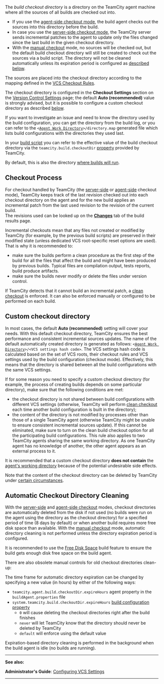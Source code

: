 [//]: # (title: Build Checkout Directory)
[//]: # (auxiliary-id: Build Checkout Directory)

<tag-list of="chapter" mode="tree" depth="4"/>


The _build checkout directory_ is a directory on the TeamCity agent machine where all the sources of all builds are checked out into.
* If you use the [agent-side checkout mode](vcs-checkout-mode.md#agent-checkout), the build agent checks out the sources into this directory before the build.
* In case you use the [server-side checkout mode](vcs-checkout-mode.md#server-checkout), the TeamCity server sends incremental patches to the agent to update only the files changed since the last build in the given checkout directory.
* With the [manual checkout](vcs-checkout-mode.md#do-not-checkout-files-automatically) mode, no sources will be checked out, but the default build checkout directory will still be created to check out the sources via a build script. The directory will not be cleaned automatically unless its expiration period is configured as [described below](#Automatic+Checkout+Directory+Cleaning).

The sources are placed into the checkout directory according to the mapping defined in the [VCS Checkout Rules](vcs-checkout-rules.md).

The checkout directory is configured in the __Checkout Settings__ section on the [Version Control Settings](configuring-vcs-triggers.md) page; the default __Auto (recommended)__ value is strongly advised, but it is possible to configure a custom checkout directory as described [below](#Custom+checkout+directory).

If you want to investigate an issue and need to know the directory used by the build configuration, you can get the directory from the build log, or you can refer to the `<`[`Agent Work Directory`](agent-work-directory.md)`>/directory.map` generated file which lists build configurations with the directories they used last.

In your [build script](build-script-interaction-with-teamcity.md) you can refer to the effective value of the build checkout directory via the `teamcity.build.checkoutDir` [property](configuring-build-parameters.md) provided by TeamCity.

 By default, this is also the directory [where builds will run](build-working-directory.md).

## Checkout Process

For checkout handled by TeamCity (the [server-side](vcs-checkout-mode.md#server-checkout) or [agent-side](vcs-checkout-mode.md#agent-checkout) checkout mode), TeamCity keeps track of the last revision checked out into each checkout directory on the agent and for the new build applies an incremental patch from the last used revision to the revision of the current build.   
The revisions used can be looked up on the __[Changes](working-with-build-results.md#Changes)__ tab of the build results page.

Incremental checkouts mean that any files not created or modified by TeamCity (for example, by the previous build scripts) are preserved in their modified state (unless dedicated VCS root-specific reset options are used).   
That is why it is recommended to:
* make sure the builds perform a clean procedure as the first step of the build for all the files that affect the build and might have been produced by previous builds. Typical files are compilation output, tests reports, build produce artifacts.
* make sure the builds never modify or delete the files under version control.

If TeamCity detects that it cannot build an incremental patch, a [clean checkout](clean-checkout.md) is enforced. It can also be enforced manually or configured to be performed on each build.

## Custom checkout directory

In most cases, the default __Auto (recommended)__ setting will cover your needs. With this default checkout directory, TeamCity ensures the best performance and consistent incremental sources updates. The name of the default automatically created directory is generated as follows: `<`[`Agent Work Directory`](agent-work-directory.md)`>/<VCS settings hash code>`. The VCS settings hash code is calculated based on the set of VCS roots, their checkout rules and VCS settings used by the build configuration (checkout mode). Effectively, this means that the directory is shared between all the build configurations with the same VCS settings.

If for some reason you need to specify a custom checkout directory (for example, the process of creating builds depends on some particular directory), make sure that the following conditions are met:
* the checkout directory is not shared between build configurations with different VCS settings (otherwise, TeamCity will perform [clean checkout](clean-checkout.md) each time another build configuration is built in the directory);
* the content of the directory is not modified by processes other than those of a single TeamCity agent (otherwise TeamCity might be unable to ensure consistent incremental sources update). If this cannot be eliminated, make sure to turn on the clean build checkout option for all the participating build configurations. This rule also applies to two TeamCity agents sharing the same working directory. As one TeamCity agent has no knowledge of another, the other agent appears as an external process to it.

<warning>

It is recommended that a custom checkout directory __does not contain__ the [agent's working directory](build-working-directory.md) because of the potential undesirable side effects.
</warning>

Note that the content of the checkout directory can be deleted by TeamCity under [certain circumstances](clean-checkout.md#Automatic+Clean+Checkout).

## Automatic Checkout Directory Cleaning

With the [server-side](vcs-checkout-mode.md#server-checkout) and [agent-side checkout](vcs-checkout-mode.md#agent-checkout) modes, checkout directories are automatically deleted from the disk if not used (no builds were run on the agent using the directory as the checkout directory) for a specified period of time (8 days by default) or when another build requires more free disk space than available. With the [manual checkout](vcs-checkout-mode.md#do-not-checkout-files-automatically) mode, automatic directory cleaning is not performed unless the directory expiration period is configured.

It is recommended to use the [Free Disk Space](free-disk-space.md) build feature to ensure the build gets enough disk free space on the build agent.

[//]: # (Internal note. Do not delete. "Build Checkout Directoryd30e211.txt")

There are also obsolete manual controls for old checkout directories clean-up:

The time frame for automatic directory expiration can be changed by specifying a new value (in hours) by either of the following ways:
* `teamcity.agent.build.checkoutDir.expireHours` agent property in the `buildAgent.properties` file
* `system.teamcity.build.checkoutDir.expireHours` [build configuration property](configuring-build-parameters.md)   
   * `0` will cause deleting the checkout directories right after the build finishes
   * `never` will let TeamCity know that the directory should never be deleted by TeamCity 
   * `default` will enforce using the default value

Expiration-based directory cleaning is performed in the background when the build agent is idle (no builds are running).

 __  __

__See also:__

__Administrator's Guide__: [Configuring VCS Settings](configuring-vcs-settings.md)

__ __
